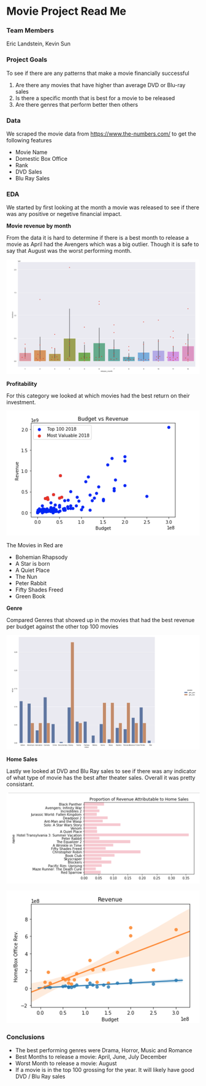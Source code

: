 # Movie Project Read Me


### Team Members
Eric Landstein, Kevin Sun 

### Project Goals
To see if there are any patterns that make a movie financially successful 
1. Are there any movies that have higher than average DVD or Blu-ray sales 
2. Is there a specific month that is best for a movie to be released 
3. Are there genres that perform better then others 

### Data
We scraped the movie data from https://www.the-numbers.com/ to get the following features 

- Movie Name 
- Domestic Box Office
- Rank 
- DVD Sales
- Blu Ray Sales 

### EDA 

We started by first looking at the month a movie was released to see if there was any positive or negetive financial impact. 

**Movie revenue by month**

From the data it is hard to determine if there is a best month to release a movie as April had the Avengers which was a big outlier.  Though it is safe to say that August was the worst performing month.  

![](https://github.com/Landstein/TopMovies/blob/master/images/Movie_release_month.png)

**Profitability**

For this category we looked at which movies had the best return on their investment.  

![](https://github.com/Landstein/TopMovies/blob/master/images/top_profit.png)

The Movies in Red are

- Bohemian Rhapsody
- A Star is born 
- A Quiet Place
- The Nun 
- Peter Rabbit
- Fifty Shades Freed 
- Green Book

**Genre**

Compared Genres that showed up in the movies that had the best revenue per budget against the other top 100 movies 

![](https://github.com/Landstein/TopMovies/blob/master/images/genre.png)

**Home Sales**

Lastly we looked at DVD and Blu Ray sales to see if there was any indicator of what type of movie has the best after theater sales.  Overall it was pretty consistant. 

![](https://github.com/Landstein/TopMovies/blob/master/images/homesales.png)

![](https://github.com/Landstein/TopMovies/blob/master/images/revenueandhomesales.png)

### Conclusions 

- The best performing genres were Drama, Horror, Music and Romance 
- Best Months to release a movie: April, June, July December 
- Worst Month to release a movie: August 
- If a movie is in the top 100 grossing for the year.  It will likely have good DVD / Blu Ray sales 

